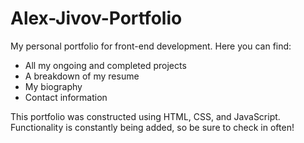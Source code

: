 # Alex-Jivov-Portfolio

My personal portfolio for front-end development. Here you can find:
  - All my ongoing and completed projects
  - A breakdown of my resume
  - My biography
  - Contact information
  
This portfolio was constructed using HTML, CSS, and JavaScript. Functionality is constantly being added, so be sure to check in often!
